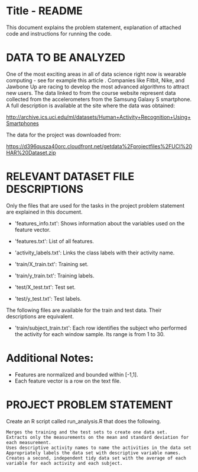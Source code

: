 
Title - README
==========================================================================================
This document explains the problem statement, explanation of attached code and instructions for running the code.

DATA TO BE ANALYZED
==========================
One of the most exciting areas in all of data science right now is wearable computing - see for example this article . Companies like Fitbit, Nike, and Jawbone Up are racing to develop the most advanced algorithms to attract new users. The data linked to from the course website represent data collected from the accelerometers from the Samsung Galaxy S smartphone. A full description is available at the site where the data was obtained:

http://archive.ics.uci.edu/ml/datasets/Human+Activity+Recognition+Using+Smartphones

The data for the project was downloaded from:

https://d396qusza40orc.cloudfront.net/getdata%2Fprojectfiles%2FUCI%20HAR%20Dataset.zip

RELEVANT DATASET FILE DESCRIPTIONS
==================================
Only the files that are used for the tasks in the project problem statement are explained in this document.

- 'features_info.txt': Shows information about the variables used on the feature vector.

- 'features.txt': List of all features.

- 'activity_labels.txt': Links the class labels with their activity name.

- 'train/X_train.txt': Training set.

- 'train/y_train.txt': Training labels.

- 'test/X_test.txt': Test set.

- 'test/y_test.txt': Test labels.

The following files are available for the train and test data. Their descriptions are equivalent. 

- 'train/subject_train.txt': Each row identifies the subject who performed the activity for each window sample. Its range is from 1 to 30. 

Additional Notes: 
================
- Features are normalized and bounded within [-1,1].
- Each feature vector is a row on the text file.

PROJECT PROBLEM STATEMENT
=============================

Create an R script called run_analysis.R that does the following. 

    Merges the training and the test sets to create one data set.
    Extracts only the measurements on the mean and standard deviation for each measurement. 
    Uses descriptive activity names to name the activities in the data set
    Appropriately labels the data set with descriptive variable names. 
    Creates a second, independent tidy data set with the average of each variable for each activity and each subject. 
    
